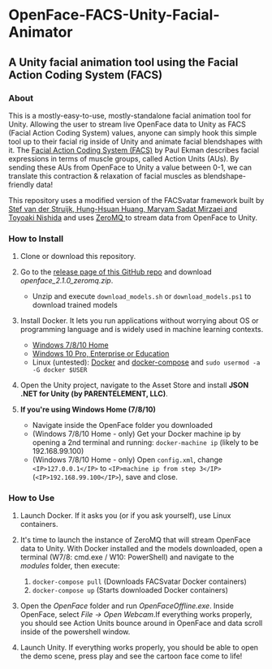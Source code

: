 # OpenFace-FACS-Unity-Facial-Animator
## A Unity facial animation tool using the Facial Action Coding System (FACS)

### About

This is a mostly-easy-to-use, mostly-standalone facial animation tool for Unity. Allowing the user to stream live OpenFace data to Unity as FACS (Facial Action Coding System) values, anyone can simply hook this simple tool up to their facial rig inside of Unity and animate facial blendshapes with it. The [Facial Action Coding System (FACS)](https://en.wikipedia.org/wiki/Facial_Action_Coding_System "https://en.wikipedia.org/wiki/Facial_Action_Coding_System") by Paul Ekman describes facial expressions in terms of muscle groups, called Action Units (AUs). By sending these AUs from OpenFace to Unity a value between 0-1, we can translate this contraction & relaxation of facial muscles as blendshape-friendly data!

This repository uses a modified version of the FACSvatar framework built by [Stef van der Struijk, Hung-Hsuan Huang, Maryam Sadat Mirzaei and Toyoaki Nishida](https://github.com/NumesSanguis/FACSvatar) and uses [ZeroMQ ](http://zeromq.org/) to stream data from OpenFace to Unity.

### How to Install

1. Clone or download this repository.

2. Go to the [release page of this GitHub repo](https://github.com/NumesSanguis/FACSvatar/releases) and download *openface_2.1.0_zeromq.zip*.
    * Unzip and execute `download_models.sh` or `download_models.ps1` to download trained models

3. Install Docker. It lets you run applications without worrying about OS or programming language and is widely used in machine learning contexts.
    * [Windows 7/8/10 Home](https://docs.docker.com/toolbox/overview/)
    * [Windows 10  Pro, Enterprise or Education](https://docs.docker.com/docker-for-windows/install/#what-to-know-before-you-install)
    * Linux (untested): [Docker](https://docs.docker.com/install/linux/docker-ce/ubuntu/) and [docker-compose](https://docs.docker.com/compose/install/) and `sudo usermod -a -G docker $USER`
    
4. Open the Unity project, navigate to the Asset Store and install **JSON .NET for Unity (by PARENTELEMENT, LLC)**.

5. **If you're using Windows Home (7/8/10)**
    * Navigate inside the OpenFace folder you downloaded
    * (Windows 7/8/10 Home - only) Get your Docker machine ip by opening a 2nd terminal and running: `docker-machine ip` (likely to be 192.168.99.100)
    * (Windows 7/8/10 Home - only) Open `config.xml`, change `<IP>127.0.0.1</IP>` to `<IP>machine ip from step 3</IP>` (`<IP>192.168.99.100</IP>`), save and close.



### How to Use

1. Launch Docker. If it asks you (or if you ask yourself), use Linux containers.

2. It's time to launch the instance of ZeroMQ that will stream OpenFace data to Unity. With Docker installed and the models downloaded, open a terminal (W7/8: cmd.exe / W10: PowerShell) and navigate to the *modules* folder, then execute:
    1. `docker-compose pull`  (Downloads FACSvatar Docker containers)
    2. `docker-compose up`  (Starts downloaded Docker containers)

3. Open the *OpenFace* folder and run *OpenFaceOffline.exe*. Inside OpenFace, select *File -> Open Webcam*.If everything works properly, you should see Action Units bounce around in OpenFace and data scroll inside of the powershell window.

4. Launch Unity. If everything works properly, you should be able to open the demo scene, press play and see the cartoon face come to life!



